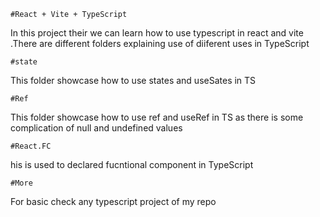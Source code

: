 ```#React + Vite + TypeScript```

In this project their we can learn how to use typescript in react and vite .There are different folders explaining use of diiferent uses in TypeScript

```#state``` 

This folder showcase how to use states and useSates in TS

```#Ref```

This folder showcase how to use ref and useRef in TS as there is some complication of null and undefined values

```#React.FC ```

his is used to declared fucntional component in TypeScript

```#More```

For basic check any typescript project of my repo
